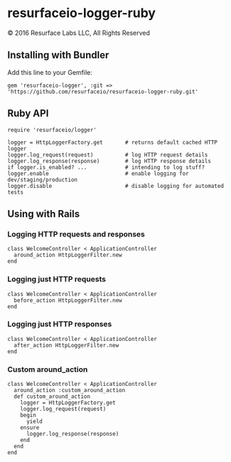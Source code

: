 # resurfaceio-logger-ruby
&copy; 2016 Resurface Labs LLC, All Rights Reserved

## Installing with Bundler

Add this line to your Gemfile:

    gem 'resurfaceio-logger', :git => 'https://github.com/resurfaceio/resurfaceio-logger-ruby.git'

## Ruby API

    require 'resurfaceio/logger'

    logger = HttpLoggerFactory.get       # returns default cached HTTP logger
    logger.log_request(request)          # log HTTP request details
    logger.log_response(response)        # log HTTP response details
    if logger.is_enabled? ...            # intending to log stuff?
    logger.enable                        # enable logging for dev/staging/production
    logger.disable                       # disable logging for automated tests

## Using with Rails

### Logging HTTP requests and responses

    class WelcomeController < ApplicationController
      around_action HttpLoggerFilter.new
    end

### Logging just HTTP requests

    class WelcomeController < ApplicationController
      before_action HttpLoggerFilter.new
    end

### Logging just HTTP responses

    class WelcomeController < ApplicationController
      after_action HttpLoggerFilter.new
    end

### Custom around_action

    class WelcomeController < ApplicationController
      around_action :custom_around_action
      def custom_around_action
        logger = HttpLoggerFactory.get
        logger.log_request(request)
        begin
          yield
        ensure
          logger.log_response(response)
        end
      end
    end
